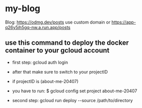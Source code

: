 # my-blog
Blog: https://odmg.dev/posts use custom domain 
         or 
https://app-q26y5ih5gq-nw.a.run.app/posts


## use this command to deploy the docker container to your gcloud account
- first step: gcloud auth login
- after that make sure to switch to your projectID
- if projectID is (about-me-20407)
- you have to run: $ gcloud config set project about-me-20407 

- second step:  gcloud run deploy --source /path/to/directory 


